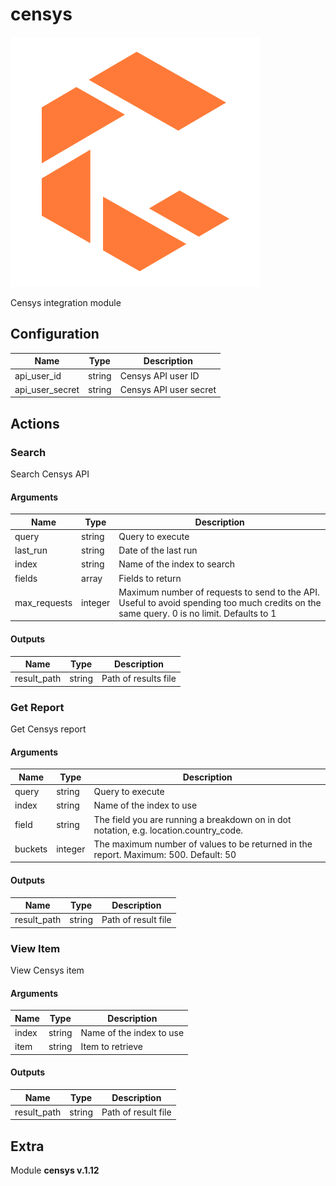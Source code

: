 # censys


![censys](../../assets/playbooks/library/censys.png)


Censys integration module

## Configuration



| Name      |  Type   |  Description  |
| --------- | ------- | --------------------------- |
| api_user_id | string | Censys API user ID |
| api_user_secret | string | Censys API user secret |








## Actions

### Search

Search Censys API



#### Arguments

| Name      |  Type   |  Description  |
| --------- | ------- | --------------------------- |
| query | string | Query to execute |
| last_run | string | Date of the last run |
| index | string | Name of the index to search |
| fields | array | Fields to return |
| max_requests | integer | Maximum number of requests to send to the API. Useful to avoid spending too much credits on the same query. 0 is no limit. Defaults to 1 |






#### Outputs
| Name      |  Type   |  Description  |
| --------- | ------- | --------------------------- |
| result_path | string | Path of results file |







### Get Report

Get Censys report



#### Arguments

| Name      |  Type   |  Description  |
| --------- | ------- | --------------------------- |
| query | string | Query to execute |
| index | string | Name of the index to use |
| field | string | The field you are running a breakdown on in dot notation, e.g. location.country_code. |
| buckets | integer | The maximum number of values to be returned in the report. Maximum: 500. Default: 50 |






#### Outputs
| Name      |  Type   |  Description  |
| --------- | ------- | --------------------------- |
| result_path | string | Path of result file |







### View Item

View Censys item



#### Arguments

| Name      |  Type   |  Description  |
| --------- | ------- | --------------------------- |
| index | string | Name of the index to use |
| item | string | Item to retrieve |






#### Outputs
| Name      |  Type   |  Description  |
| --------- | ------- | --------------------------- |
| result_path | string | Path of result file |












## Extra

Module **censys v.1.12**
